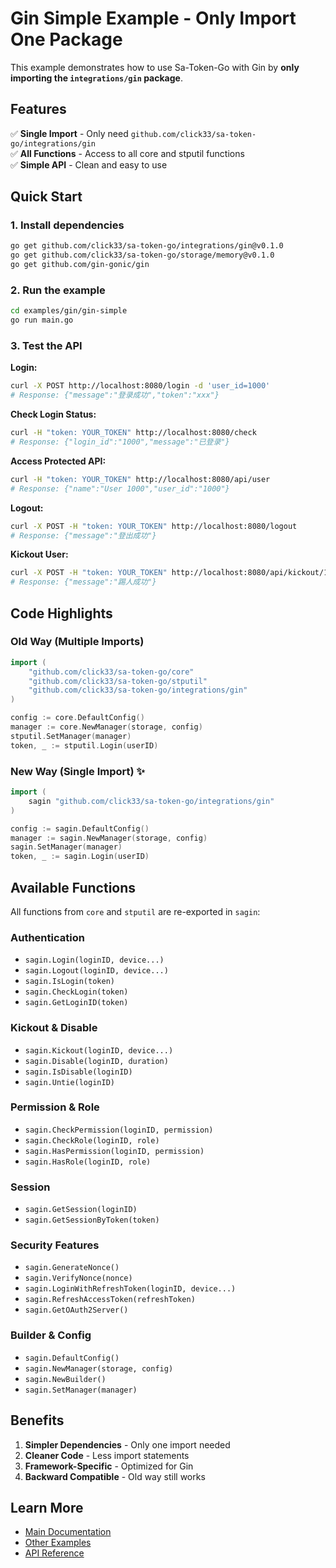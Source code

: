 # Gin Simple Example - Only Import One Package

This example demonstrates how to use Sa-Token-Go with Gin by **only importing the `integrations/gin` package**.

## Features

✅ **Single Import** - Only need `github.com/click33/sa-token-go/integrations/gin`  
✅ **All Functions** - Access to all core and stputil functions  
✅ **Simple API** - Clean and easy to use  

## Quick Start

### 1. Install dependencies

```bash
go get github.com/click33/sa-token-go/integrations/gin@v0.1.0
go get github.com/click33/sa-token-go/storage/memory@v0.1.0
go get github.com/gin-gonic/gin
```

### 2. Run the example

```bash
cd examples/gin/gin-simple
go run main.go
```

### 3. Test the API

**Login:**
```bash
curl -X POST http://localhost:8080/login -d 'user_id=1000'
# Response: {"message":"登录成功","token":"xxx"}
```

**Check Login Status:**
```bash
curl -H "token: YOUR_TOKEN" http://localhost:8080/check
# Response: {"login_id":"1000","message":"已登录"}
```

**Access Protected API:**
```bash
curl -H "token: YOUR_TOKEN" http://localhost:8080/api/user
# Response: {"name":"User 1000","user_id":"1000"}
```

**Logout:**
```bash
curl -X POST -H "token: YOUR_TOKEN" http://localhost:8080/logout
# Response: {"message":"登出成功"}
```

**Kickout User:**
```bash
curl -X POST -H "token: YOUR_TOKEN" http://localhost:8080/api/kickout/1000
# Response: {"message":"踢人成功"}
```

## Code Highlights

### Old Way (Multiple Imports)

```go
import (
    "github.com/click33/sa-token-go/core"
    "github.com/click33/sa-token-go/stputil"
    "github.com/click33/sa-token-go/integrations/gin"
)

config := core.DefaultConfig()
manager := core.NewManager(storage, config)
stputil.SetManager(manager)
token, _ := stputil.Login(userID)
```

### New Way (Single Import) ✨

```go
import (
    sagin "github.com/click33/sa-token-go/integrations/gin"
)

config := sagin.DefaultConfig()
manager := sagin.NewManager(storage, config)
sagin.SetManager(manager)
token, _ := sagin.Login(userID)
```

## Available Functions

All functions from `core` and `stputil` are re-exported in `sagin`:

### Authentication
- `sagin.Login(loginID, device...)`
- `sagin.Logout(loginID, device...)`
- `sagin.IsLogin(token)`
- `sagin.CheckLogin(token)`
- `sagin.GetLoginID(token)`

### Kickout & Disable
- `sagin.Kickout(loginID, device...)`
- `sagin.Disable(loginID, duration)`
- `sagin.IsDisable(loginID)`
- `sagin.Untie(loginID)`

### Permission & Role
- `sagin.CheckPermission(loginID, permission)`
- `sagin.CheckRole(loginID, role)`
- `sagin.HasPermission(loginID, permission)`
- `sagin.HasRole(loginID, role)`

### Session
- `sagin.GetSession(loginID)`
- `sagin.GetSessionByToken(token)`

### Security Features
- `sagin.GenerateNonce()`
- `sagin.VerifyNonce(nonce)`
- `sagin.LoginWithRefreshToken(loginID, device...)`
- `sagin.RefreshAccessToken(refreshToken)`
- `sagin.GetOAuth2Server()`

### Builder & Config
- `sagin.DefaultConfig()`
- `sagin.NewManager(storage, config)`
- `sagin.NewBuilder()`
- `sagin.SetManager(manager)`

## Benefits

1. **Simpler Dependencies** - Only one import needed
2. **Cleaner Code** - Less import statements
3. **Framework-Specific** - Optimized for Gin
4. **Backward Compatible** - Old way still works

## Learn More

- [Main Documentation](../../../README.md)
- [Other Examples](../../)
- [API Reference](../../../docs/api/api.md)

